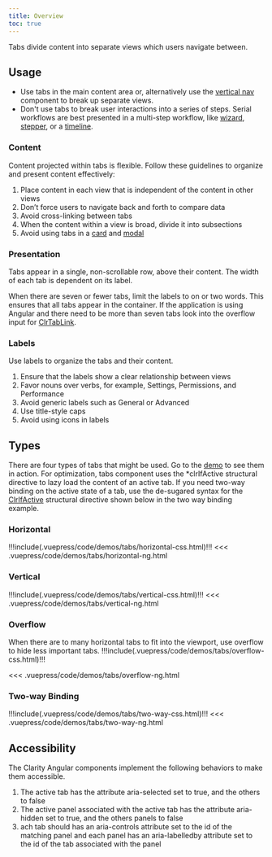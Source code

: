 ```yaml
---
title: Overview
toc: true
---
```


Tabs divide content into separate views which users navigate between.

## Usage

- Use tabs in the main content area or, alternatively use the [vertical nav](/angular-components/vertical-nav) component to break up separate views.
- Don't use tabs to break user interactions into a series of steps. Serial workflows are best presented in a multi-step workflow, like [wizard](/angular-components/wizard), [stepper](/angular-components/stepper), or a [timeline](/angular-components/timeline).

### Content

Content projected within tabs is flexible. Follow these guidelines to organize and present content effectively:

1. Place content in each view that is independent of the content in other views
2. Don’t force users to navigate back and forth to compare data
3. Avoid cross-linking between tabs
4. When the content within a view is broad, divide it into subsections
5. Avoid using tabs in a [card](/angular-components/card) and [modal](/angular-components/modal)

### Presentation

Tabs appear in a single, non-scrollable row, above their content. The width of each tab is dependent on its label.

When there are seven or fewer tabs, limit the labels to on or two words. This ensures that all tabs appear in the container. If the application is using Angular and there need to be more than seven tabs look into the overflow input for [ClrTabLink](/angular-components/tab/api/#clrtablink).

### Labels

Use labels to organize the tabs and their content.

1. Ensure that the labels show a clear relationship between views
2. Favor nouns over verbs, for example, Settings, Permissions, and Performance
3. Avoid generic labels such as General or Advanced
4. Use title-style caps
5. Avoid using icons in labels

## Types

There are four types of tabs that might be used. Go to the [demo](/angular-components/tab/demo) to see them in action.
For optimization, tabs component uses the \*clrIfActive structural directive to lazy load the content of an active tab.
If you need two-way binding on the active state of a tab, use the de-sugared syntax for the [ClrIfActive](/angular-components/tab/api/#clrifactive) structural directive shown below in the two way binding example.

### Horizontal

<doc-demo>
!!!include(.vuepress/code/demos/tabs/horizontal-css.html)!!!
</doc-demo>

<doc-code>
<<< .vuepress/code/demos/tabs/horizontal-ng.html
</doc-code>

### Vertical

<doc-demo>
!!!include(.vuepress/code/demos/tabs/vertical-css.html)!!!
</doc-demo>

<doc-code>
<<< .vuepress/code/demos/tabs/vertical-ng.html
</doc-code>

### Overflow

When there are to many horizontal tabs to fit into the viewport, use overflow to hide less important tabs.
<doc-demo>
!!!include(.vuepress/code/demos/tabs/overflow-css.html)!!!
</doc-demo>

<doc-code>
<<< .vuepress/code/demos/tabs/overflow-ng.html
</doc-code>

### Two-way Binding

<doc-demo>
!!!include(.vuepress/code/demos/tabs/two-way-css.html)!!!
</doc-demo>

<doc-code>
<<< .vuepress/code/demos/tabs/two-way-ng.html
</doc-code>

## Accessibility

The Clarity Angular components implement the following behaviors to make them accessible.

1. The active tab has the attribute aria-selected set to true, and the others to false
1. The active panel associated with the active tab has the attribute aria-hidden set to true, and the others panels to false
1. ach tab should has an aria-controls attribute set to the id of the matching panel and each panel has an aria-labelledby attribute set to the id of the tab associated with the panel
